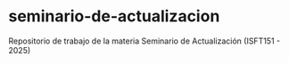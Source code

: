 # seminario-de-actualizacion
Repositorio de trabajo de la materia Seminario de Actualización (ISFT151 - 2025)
